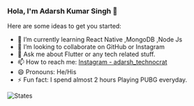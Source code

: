 ### Hola, I'm Adarsh Kumar Singh 👋


Here are some ideas to get you started:

- 🌱 I’m currently learning React Native ,MongoDB ,Node Js
- 👯 I’m looking to collaborate on GitHub or Instagram
- 💬 Ask me about Flutter or any tech related stuff.
- 📫 How to reach me: [Instagram - adarsh_technocrat](https://www.instagram.com/adarsh_technocrat/)
- 😄 Pronouns: He/His
- ⚡ Fun fact: I spend almost 2 hours Playing PUBG everyday.




![States](https://github-readme-stats.vercel.app/api?username=adarsh-technocrat&&show_icons=true&title_color=f0adbe&icon_color=44bcd8&text_color=dfe8e3&bg_color=151515)
